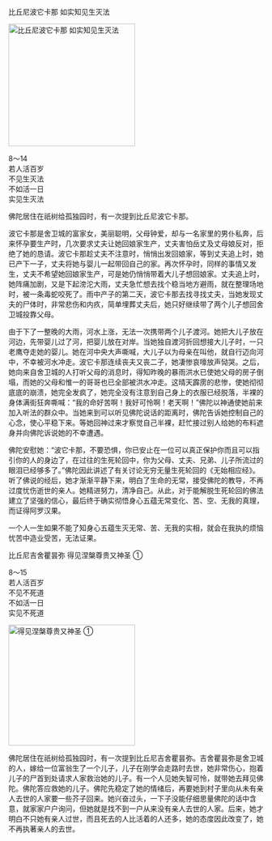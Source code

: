 比丘尼波它卡那 如实知见生灭法

<div class="e2">
<img src="images/fjj-39-1.jpg" width="250" height="242" alt="比丘尼波它卡那 如实知见生灭法"/>
<div>
 <p class="p13-5">8～14<br>
 若人活百岁<br>
 不见生灭法<br>
 不如活一日<br>
 实见生灭法</p> 
</div>
</div>



佛陀居住在祇树给孤独园时，有一次提到比丘尼波它卡那。

波它卡那是舍卫城的富家女，美丽聪明，父母钟爱，却与一名家里的男仆私奔，后来怀孕要生产时，几次要求丈夫让她回娘家生产，丈夫害怕岳丈及丈母娘反对，拒绝了她的恳请。波它卡那趁丈夫不注意时，悄悄出发回娘家，等到丈夫追上时，她已产下一子，丈夫将她与婴儿一起带回自己的家。再次怀孕时，同样的事情又发生，丈夫不希望她回娘家生产，可是她仍悄悄带着大儿子想回娘家。丈夫追上时，她阵痛加剧，又是下起滂沱大雨，丈夫急忙想去找个稳当地方避雨，就在整理场地时，被一条毒蛇咬死了。雨中产子的第二天，波它卡那去找寻找丈夫，当她发现丈夫的尸体时，非常悲伤和内疚，简单埋葬丈夫后，她只好继续带了两个儿子想回舍卫城投靠父母。

由于下了一整晚的大雨，河水上涨，无法一次携带两个儿子渡河。她把大儿子放在河边，先带婴儿过了河，把婴儿放在对岸。当她独自渡河折回想接大儿子时，一只老鹰夺走她的婴儿。她在河中央大声嘶喊，大儿子以为母亲在叫他，就自行迈向河中，不幸被河水冲走。波它卡那连续丧夫又丧二子，她凄惨哀嚎放声恸哭。之后，她向来自舍卫城的人打听父母的消息时，得知昨晚的暴雨洪水已使她父母的房子倒塌，而她的父母和惟一的哥哥也已全部被洪水冲走。这晴天霹雳的悲惨，使她彻彻底底的崩溃，她完全发疯了，她完全没有注意到自己身上的衣服已经脱落，半裸的身体满街狂奔嘶喊：“我的命好苦啊！我好可怜啊！老天啊！”佛陀以神通使她前来加入听法的群众中。当她来到可以听见佛陀说话的距离时，佛陀告诉她控制自己的心念，使心平稳下来。等她回神过来才察觉自己半裸，赶忙接过别人给她的布料遮身并向佛陀诉说她的不幸遭遇。

佛陀安慰她：“波它卡那，不要恐惧，你已安止在一位可以真正保护你而且可以指引你的人的身边了，在过往的生死轮回中，你为父母、丈夫、兄弟、儿子所流过的眼泪已经够多了。”佛陀因此讲述了有关讨论无穷无量生死轮回的《无始相应经》。听了佛说的经后，她才渐渐平静下来，明白了生命的无常，接受佛陀的教导，不再过度忧伤逝世的亲人。她精进努力，清净自己。从此，对于能解脱生死轮回的佛法建立了坚强的信心，最后终于确实彻悟身心五蕴无常变化、苦、空、无我的真理，而证得阿罗汉果。

一个人一生如果不能了知身心五蕴生灭无常、苦、无我的实相，就会在我执的烦恼忧苦中造业受苦，无法证果。

比丘尼吉舍瞿昙弥 得见涅槃尊贵又神圣 ①

<div class="e2">
<div>
 <p class="p13-5">8～15<br>
 若人活百岁<br>
 不见不死道<br>
 不如活一日<br>
 实见不死道</p> 
</div>
<img src="images/fjj-39-2.jpg" width="250" height="239" alt="得见涅槃尊贵又神圣 ①"/>
</div>

佛陀居住在祇树给孤独园时，有一次提到比丘尼吉舍瞿昙弥。吉舍瞿昙弥是舍卫城的人，嫁给一位富翁生了一个儿子，儿子在刚学会走路时去世，她非常伤心，抱着儿子的尸首到处请求人家救治她的儿子。有一个人见她失智可怜，就带她去拜见佛陀。佛陀答应救她的儿子。佛陀先稳定了她的情绪后，再要她到村子里向从未有亲人去世的人家要一些芥子回来。她兴奋过头，一下子没能仔细思量佛陀的话中含意，就家家户户询问，但她就是找不到一户从来没有亲人去世的人家。后来，她才明白不只她有亲人过世，而且死去的人比活着的人还多，她的态度因此改变了，她不再执著亲人的去世。
